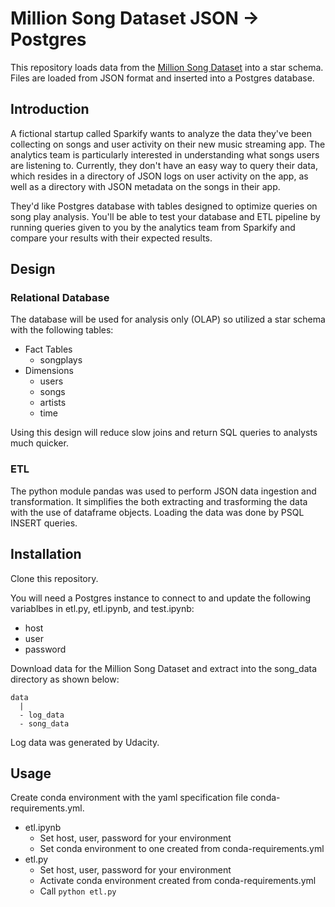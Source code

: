 # Million Song Dataset JSON -> Postgres

This repository loads data from the [Million Song Dataset](https://labrosa.ee.columbia.edu/millionsong/) into a star schema. Files are loaded from JSON format and inserted into a Postgres database.

## Introduction

A fictional startup called Sparkify wants to analyze the data they've been collecting on songs and user activity on their new music streaming app. The analytics team is particularly interested in understanding what songs users are listening to. Currently, they don't have an easy way to query their data, which resides in a directory of JSON logs on user activity on the app, as well as a directory with JSON metadata on the songs in their app.

They'd like Postgres database with tables designed to optimize queries on song play analysis. You'll be able to test your database and ETL pipeline by running queries given to you by the analytics team from Sparkify and compare your results with their expected results.

## Design

### Relational Database

The database will be used for analysis only (OLAP) so utilized a star schema with the following tables:

* Fact Tables
  * songplays
* Dimensions
  * users
  * songs
  * artists
  * time
  
 Using this design will reduce slow joins and return SQL queries to analysts much quicker.
 
### ETL

The python module pandas was used to perform JSON data ingestion and transformation. It simplifies the both extracting and trasforming the data with the use of dataframe objects. Loading the data was done by PSQL INSERT queries.

## Installation

Clone this repository.

You will need a Postgres instance to connect to and update the following variablbes in etl.py, etl.ipynb, and test.ipynb:

 * host
 * user
 * password
 
Download data for the Million Song Dataset and extract into the song_data directory as shown below: 
 
 ``` 
 data
   |
   - log_data
   - song_data
 ```
 
 Log data was generated by Udacity. 
 
 ## Usage
 
 Create conda environment with the yaml specification file conda-requirements.yml.
 

* etl.ipynb
  * Set host, user, password for your environment
  * Set conda environment to one created from conda-requirements.yml
* etl.py
  * Set host, user, password for your environment
  * Activate conda environment created from conda-requirements.yml
  * Call `python etl.py`
